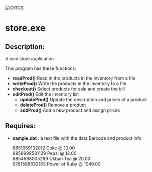 ![OITCS](http://info.payap.ac.th/info/link_download/identity.jpg)

store.exe
=====

Description:
------------

A mini store application

This program has these functions:

* **readProd()** Read in the products in the inventory from a file
* **writeProd()** Write the products in the inventory to a file
* **checkout()** Select products for sale and create the bill
* **editProd()** Edit the inventory list  
     - **updateProd()** Update the description and prices of a product  
     - **deleteProd()** Remove a product  
     - **addProd()** Add a new product and assign prices  

Requires:
---------

* **sample.dat** : a text file with the data Barcode and product info

    8851959132012 Coke @ 10.00  
    8858998581139 Pepsi @ 12.00  
    8854698005289 Okban Tea @ 20.00  
    9781598632163 Power of Ruby @ 1049.00  
    

